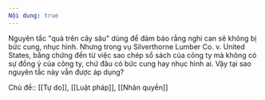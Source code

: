 ```yaml
---
Nội dung: true
---
```


Nguyên tắc "quả trên cây sâu" dùng để đảm bảo rằng nghi can sẽ không bị bức cung, nhục hình. Nhưng trong vụ Silverthorne Lumber Co. v. United States, bằng chứng đến từ việc sao chép sổ sách của công ty mà không có sự đồng ý của công ty, chứ đâu có bức cung hay nhục hình ai. Vậy tại sao nguyên tắc này vẫn được áp dụng?

Chủ đề:: [[Tự do]], [[Luật pháp]], [[Nhân quyền]]
